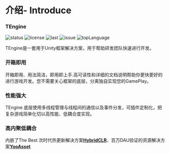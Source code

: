 # 介绍- Introduce

### TEngine
  <a style="text-decoration:none">
    <img src="https://img.shields.io/badge/Unity%20Ver-2021.3.20++-blue.svg?style=flat-square" alt="status" />
  </a>
  <a style="text-decoration:none">
    <img src="https://img.shields.io/github/license/ALEXTANGXIAO/TEngine" alt="license" />
  </a>
  <a style="text-decoration:none">
    <img src="https://img.shields.io/github/last-commit/ALEXTANGXIAO/TEngine" alt="last" />
  </a>
  <a style="text-decoration:none">
    <img src="https://img.shields.io/github/issues/ALEXTANGXIAO/TEngine" alt="issue" />
  </a>
  <a style="text-decoration:none">
    <img src="https://img.shields.io/github/languages/top/ALEXTANGXIAO/TEngine" alt="topLanguage" />
  </a>

TEngine是一套用于Unity框架解决方案，用于帮助研发团队快速进行开发。

### 开箱即用
开箱即用、用法简洁，即用即上手.高可读性和详细的文档说明帮助你更快更好的进行游戏开发。您不需要关心框架的底层，分离独自实现您的GamePlay。

### 性能强大
TEngine 底层使用多线程管理与线程间的通信以及事件分发，可插件定制化，把复杂游戏简单化切以高性能、低耦合度实现。

### 高内聚低耦合
内嵌了The Best 次时代热更新解决方案<a href="https://github.com/focus-creative-games/hybridclr"><strong>HybridCLR</strong></a>、百万DAU验证的资源解决方案<a href="https://github.com/tuyoogame/YooAsset"><strong>YooAsset</strong></a>

